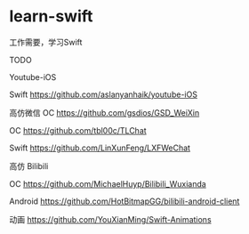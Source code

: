 # learn-swift
工作需要，学习Swift

TODO

Youtube-iOS

Swift https://github.com/aslanyanhaik/youtube-iOS

高仿微信
OC https://github.com/gsdios/GSD_WeiXin

OC https://github.com/tbl00c/TLChat

Swift https://github.com/LinXunFeng/LXFWeChat

高仿 Bilibili

OC https://github.com/MichaelHuyp/Bilibili_Wuxianda

Android https://github.com/HotBitmapGG/bilibili-android-client 

动画
https://github.com/YouXianMing/Swift-Animations

